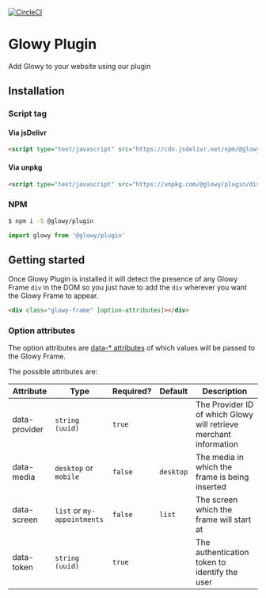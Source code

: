 [![CircleCI](https://circleci.com/gh/glowy-dev/glowy-plugin/tree/master.svg?style=svg)](https://circleci.com/gh/glowy-dev/glowy-plugin/tree/master)

# Glowy Plugin

Add Glowy to your website using our plugin

## Installation

### Script tag

#### Via jsDelivr
```html
<script type="text/javascript" src="https://cdn.jsdelivr.net/npm/@glowy/plugin@latest/dist/glowy-plugin.min.js"></script>
```

#### Via unpkg
```html
<script type="text/javascript" src="https://unpkg.com/@glowy/plugin/dist/glowy-plugin.min.js"></script>
```

### NPM

```bash
$ npm i -S @glowy/plugin
```

```javascript
import glowy from '@glowy/plugin'
```

## Getting started

Once Glowy Plugin is installed it will detect the presence of any Glowy Frame `div` in the DOM so you just have to add the `div` wherever you want the Glowy Frame to appear.

```html
<div class="glowy-frame" [option-attributes]></div>
```

### Option attributes

The option attributes are [data-* attributes](https://developer.mozilla.org/en-US/docs/Web/HTML/Global_attributes/data-*) of which values will be passed to the Glowy Frame.

The possible attributes are:

Attribute | Type | Required? | Default | Description
--- | --- | --- | --- | ---
data-provider | `string (uuid)` | `true` |  | The Provider ID of which Glowy will retrieve merchant information
data-media  | `desktop` or  `mobile` | `false` | `desktop` | The media in which the frame is being inserted
data-screen | `list` or `my-appointments` | `false` | `list` | The screen which the frame will start at
data-token | `string (uuid)` | `true` | | The authentication token to identify the user
